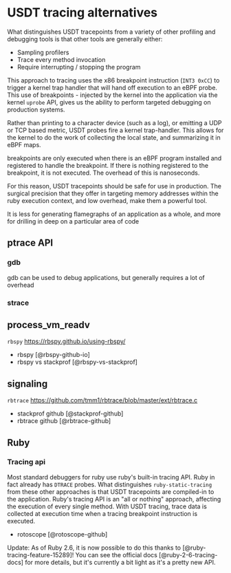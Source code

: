 # USDT tracing alternatives

What distinguishes USDT tracepoints from a variety of other profiling and debugging tools is that other tools are
generally either:

- Sampling profilers
- Trace every method invocation
- Require interrupting / stopping the program

This approach to tracing uses the x86 breakpoint instruction (`INT3 0xCC`) to trigger a kernel trap handler that will hand off execution to an eBPF probe.
This use of breakpoints - injected by the kernel into the application via the kernel `uprobe` API, gives us the ability to perform targeted debugging on production systems.

Rather than printing to a character device (such as a log), or emitting a UDP or TCP based metric, USDT probes fire a kernel trap-handler.
This allows for the kernel to do the work of collecting the local state, and summarizing it in eBPF maps.

breakpoints are only executed when there is an eBPF program installed and registered to handle the breakpoint.
If there is nothing registered to the breakpoint, it is not executed. The overhead of this is nanoseconds.

For this reason, USDT tracepoints should be safe for use in production. The surgical precision that they offer
in targeting memory addresses within the ruby execution context, and low overhead, make them a powerful tool.

It is less for generating flamegraphs of an application as a whole, and more for drilling in deep on a particular
area of code

## ptrace API

### gdb

gdb can be used to debug applications, but generally requires a lot of overhead

### strace

## process\_vm\_readv

`rbspy` https://rbspy.github.io/using-rbspy/

* rbspy [@rbspy-github-io]
* rbspy vs stackprof [@rbspy-vs-stackprof]

## signaling 

`rbtrace` https://github.com/tmm1/rbtrace/blob/master/ext/rbtrace.c
* stackprof github [@stackprof-github]
* rbtrace github [@rbtrace-github]

## Ruby

### Tracing api

Most standard debuggers for ruby use ruby's built-in tracing API. Ruby in fact already has `DTRACE` probes.
What distinguishes `ruby-static-tracing` from these other approaches is that USDT tracepoints are compiled-in to the application.
Ruby's tracing API is an "all or nothing" approach, affecting the execution of every single method. With USDT tracing, trace
data is collected at execution time when a tracing breakpoint instruction is executed.

* rotoscope [@rotoscope-github]

Update: As of Ruby 2.6, it is now possible to do this thanks to [@ruby-tracing-feature-15289]! You can see the official docs [@ruby-2-6-tracing-docs] for more details, but it's currently a bit light as it's a pretty new API.
